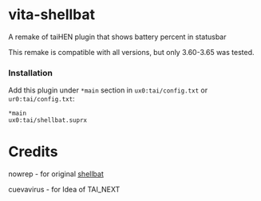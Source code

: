 # vita-shellbat
A remake of taiHEN plugin that shows battery percent in statusbar

This remake is compatible with all versions, but only 3.60-3.65 was tested.

### Installation

Add this plugin under `*main` section in `ux0:tai/config.txt` or `ur0:tai/config.txt`:

```
*main
ux0:tai/shellbat.suprx
```

# Credits
nowrep - for original [shellbat](<https://github.com/nowrep/vita-shellbat>)

cuevavirus - for Idea of TAI_NEXT

